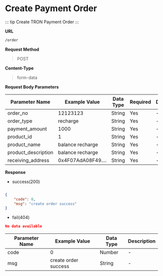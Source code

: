 # Create Payment Order  <Badge type="tip" text="Payment System Version" />

::: tip 
Create TRON Payment Order
:::

**URL**

  ```sh
/order
  ```

**Request Method**


> POST

**Content-Type**

> form-data

**Request Body Parameters**

| Parameter Name      | Example Value      | Data Type | Required | Description |
| ------------------- | ------------------ | --------- | -------- | ----------- |
| order_no            | 12123123           | String    | Yes      | -           |
| order_type          | recharge           | String    | Yes      | -           |
| payment_amount      | 1000               | String    | Yes      | -           |
| product_id          | 1                  | String    | Yes      | -           |
| product_name        | balance recharge   | String    | Yes      | -           |
| product_description | balance recharge   | String    | Yes      | -           |
| receiving_address   | 0x4F07AdA08F49.... | String    | Yes      | -           |


**Response**

* success(200)


```json

{
    "code": 0,
    "msg": "create order success"
}

```

* fail(404)

```json
No data available

```

| Parameter Name | Example Value        | Data Type | Description |
| -------------- | -------------------- | --------- | ----------- |
| code           | 0                    | Number    | -           |
| msg            | create order success | String    | -           |
